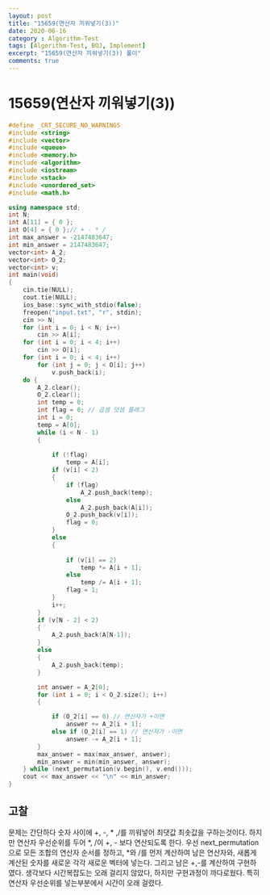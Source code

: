 ```yaml
---
layout: post
title: "15659(연산자 끼워넣기(3))"
date: 2020-06-16
category : Algorithm-Test
tags: [Algorithm-Test, BOJ, Implement]
excerpt: "15659(연산자 끼워넣기(3)) 풀이"
comments: true
---
```


# 15659(연산자 끼워넣기(3))







```c++
#define _CRT_SECURE_NO_WARNINGS
#include <string>
#include <vector>
#include <queue>
#include <memory.h>
#include <algorithm>
#include <iostream>
#include <stack>
#include <unordered_set>
#include <math.h>

using namespace std;
int N;
int A[11] = { 0 };
int O[4] = { 0 };// + - * /
int max_answer = -2147483647;
int min_answer = 2147483647;
vector<int> A_2;
vector<int> O_2;
vector<int> v;
int	main(void)
{
	cin.tie(NULL);
	cout.tie(NULL);
	ios_base::sync_with_stdio(false);
	freopen("input.txt", "r", stdin);
	cin >> N;
	for (int i = 0; i < N; i++)
		cin >> A[i];
	for (int i = 0; i < 4; i++)
		cin >> O[i];
	for (int i = 0; i < 4; i++)
		for (int j = 0; j < O[i]; j++)
			v.push_back(i);
	do {
		A_2.clear();
		O_2.clear();
		int temp = 0;
		int flag = 0; // 곱셈 덧셈 플래그
		int i = 0;
		temp = A[0];
		while (i < N - 1)
		{
	
			if (!flag)
				temp = A[i];
			if (v[i] < 2)
			{
				if (flag)
					A_2.push_back(temp);
				else
					A_2.push_back(A[i]);
				O_2.push_back(v[i]);
				flag = 0;
			}
			else
			{
	
				if (v[i] == 2)
					temp *= A[i + 1];
				else
					temp /= A[i + 1];
				flag = 1;
			}
			i++;
		}
		if (v[N - 2] < 2)
		{
			A_2.push_back(A[N-1]);
		}
		else
		{
			A_2.push_back(temp);
		}

		int answer = A_2[0];
		for (int i = 0; i < O_2.size(); i++)
		{

			if (O_2[i] == 0) // 연산자가 +이면
				answer += A_2[i + 1];
			else if (O_2[i] == 1) // 연산자가 -이면
				answer -= A_2[i + 1];
		}
		max_answer = max(max_answer, answer);
		min_answer = min(min_answer, answer);
	} while (next_permutation(v.begin(), v.end()));
	cout << max_answer << "\n" << min_answer;
}
```



## 고찰

문제는 간단하다 숫자 사이에 +, -, * ,/를 끼워넣어 최댓값 최솟값을 구하는것이다.
하지만 연산자 우선순위를 두어 *, /이  +, - 보다 연산되도록 한다.
우선 next_permutation으로 모든 조합의 연산자 순서를 정하고, *와 /를 먼저 계산하여
남은 연산자와, 새롭게 계산된 숫자를 새로운 각각 새로운 벡터에 넣는다.
그리고 남은 +,-를 계산하여 구현하였다.
생각보다 시간복잡도는 오래 걸리지 않았다, 하지만 구현과정이 까다로웠다. 특히 연산자 우선순위를 넣는부분에서 시간이 오래 걸렸다.